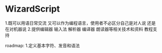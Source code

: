 # WizardScript

1.既可以用语日常交流 又可以作为编程语言，使用者不必区分自己是对人说 还是在对机器说
2.提供编辑器 输入法 解析器 编译器 朗读器等相关技术和资料 教程支持

roadmap:
1.定义基本字符、发音和语法
